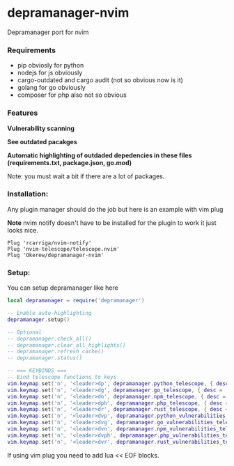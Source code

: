 # depramanager-nvim
Depramanager port for nvim

### Requirements
* pip obviosly for python 
* nodejs for js obviously
* cargo-outdated and cargo audit (not so obvious now is it)
* golang for go obviously
* composer for php also not so obvious

### Features

**Vulnerability scanning**

**See outdated pacakges**

**Automatic highlighting of outdaded depedencies in these files (requirements.txt, package.json, go.mod)**

Note: you must wait a bit if there are a lot of packages.

### Installation:
Any plugin manager should do the job but here is an example with vim plug

**Note** nvim notify doesn't have to be installed for the plugin to work it just looks nice.

```vim
Plug 'rcarriga/nvim-notify'
Plug 'nvim-telescope/telescope.nvim'
Plug 'Okerew/depramanager-nvim'
```

### Setup:

You can setup depramanager like here

```lua
local depramanager = require('depramanager')

-- Enable auto-highlighting
depramanager.setup()

-- Optional
-- depramanager.check_all()
-- depramanager.clear_all_highlights()
-- depramanager.refresh_cache()
-- depramanager.status()

-- === KEYBINDS ===
-- Bind telescope functions to keys
vim.keymap.set('n', '<leader>dp', depramanager.python_telescope, { desc = 'Outdated Python packages' })
vim.keymap.set('n', '<leader>dg', depramanager.go_telescope, { desc = 'Outdated Go modules' })
vim.keymap.set('n', '<leader>dn', depramanager.npm_telescope, { desc = 'Outdated npm packages' })
vim.keymap.set('n', '<leader>dph', depramanager.php_telescope, { desc = 'Outdated php packages' })
vim.keymap.set('n', '<leader>dr', depramanager.rust_telescope, { desc = 'Outdated rust packages' })
vim.keymap.set('n', '<leader>dvp', depramanager.python_vulnerabilities_telescope, { desc = 'Outdated Python packages' })
vim.keymap.set('n', '<leader>dvg', depramanager.go_vulnerabilities_telescope, { desc = 'Outdated Go modules' })
vim.keymap.set('n', '<leader>dvn', depramanager.npm_vulnerabilities_telescope, { desc = 'Outdated npm packages' })
vim.keymap.set('n', '<leader>dvph', depramanager.php_vulnerabilities_telescope, { desc = 'Outdated php packages' })
vim.keymap.set('n', '<leader>dvr', depramanager.rust_vulnerabilities_telescope, { desc = 'Outdated rust packages' })
```

If using vim plug you need to add lua << EOF blocks.
